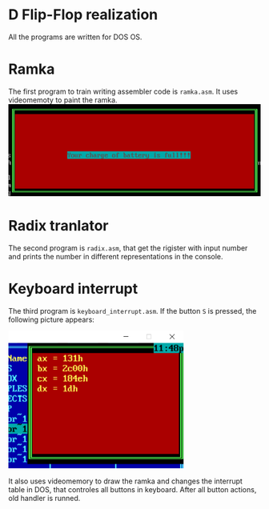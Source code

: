 # D Flip-Flop realization

All the programs are written for DOS OS.

# Ramka

The first program to train writing assembler code is `ramka.asm`. It uses videomemoty to paint the ramka.
<img src="Ramka//ramka.png" alt="drawing" width="600"/>

# Radix tranlator

The second program is `radix.asm`, that get the rigister with input number and prints the number in different representations in the console.

# Keyboard interrupt

The third program is `keyboard_interrupt.asm`. If the button `S` is pressed, the following picture appears:

<img src="Keyboard interrupt//interrupt.png" alt="drawing" width="350"/>

It also uses videomemory to draw the ramka and changes the interrupt table in DOS, that controles all buttons in keyboard. After all button actions, old handler is runned.
